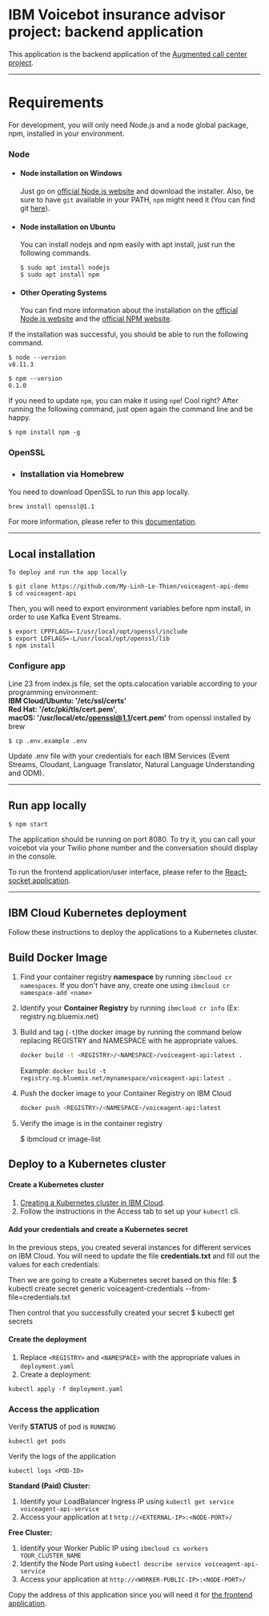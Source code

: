 # IBM Voicebot insurance advisor project: backend application

This application is the backend application of the [Augmented call center project](https://github.com/My-Linh-Le-Thien/crm-webapp-demo).

---
# Requirements

For development, you will only need Node.js and a node global package, npm, installed in your environment.

### Node
- #### Node installation on Windows

  Just go on [official Node.js website](https://nodejs.org/) and download the installer.
Also, be sure to have `git` available in your PATH, `npm` might need it (You can find git [here](https://git-scm.com/)).

- #### Node installation on Ubuntu

  You can install nodejs and npm easily with apt install, just run the following commands.

      $ sudo apt install nodejs
      $ sudo apt install npm

- #### Other Operating Systems
  You can find more information about the installation on the [official Node.js website](https://nodejs.org/) and the [official NPM website](https://npmjs.org/).

If the installation was successful, you should be able to run the following command.

    $ node --version
    v8.11.3

    $ npm --version
    6.1.0

If you need to update `npm`, you can make it using `npm`! Cool right? After running the following command, just open again the command line and be happy.

    $ npm install npm -g

### OpenSSL
- ### Installation via Homebrew
You need to download OpenSSL to run this app locally.
```
brew install openssl@1.1
```
For more information, please refer to this [documentation](https://formulae.brew.sh/formula/openssl@1.1).

---
## Local installation

    To deploy and run the app locally

    $ git clone https://github.com/My-Linh-Le-Thien/voiceagent-api-demo
    $ cd voiceagent-api

Then, you will need to export environment variables before npm install, in order to use Kafka Event Streams.
    
    $ export CPPFLAGS=-I/usr/local/opt/openssl/include
    $ export LDFLAGS=-L/usr/local/opt/openssl/lib
    $ npm install

### Configure app

Line 23 from index.js file, set the opts.calocation variable according to your programming environment:  
**IBM Cloud/Ubuntu: '/etc/ssl/certs'** <br/>
**Red Hat: '/etc/pki/tls/cert.pem'**,  <br/> 
**macOS: '/usr/local/etc/openssl@1.1/cert.pem'** from openssl installed by brew  <br/>

    $ cp .env.example .env
    
Update .env file with your credentials for each IBM Services (Event Streams, Cloudant, Language Translator, Natural Language Understanding and ODM).

---
## Run app locally

    $ npm start

The application should be running on port 8080.
To try it, you can call your voicebot via your Twilio phone number and the conversation should display in the console.

To run the frontend application/user interface, please refer to the [React-socket application](https://github.com/My-Linh-Le-Thien/react-socket-demo).

---
## IBM Cloud Kubernetes deployment

Follow these instructions to deploy the applications to a Kubernetes cluster.

## Build Docker Image

1. Find your container registry **namespace** by running `ibmcloud cr namespaces`. If you don't have any, create one using `ibmcloud cr namespace-add <name>`

2. Identify your **Container Registry** by running `ibmcloud cr info` (Ex: registry.ng.bluemix.net)

3. Build and tag (`-t`)the docker image by running the command below replacing REGISTRY and NAMESPACE with he appropriate values.

   ```sh
   docker build -t <REGISTRY>/<NAMESPACE>/voiceagent-api:latest .
   ```
   Example: `docker build -t registry.ng.bluemix.net/mynamespace/voiceagent-api:latest .`

4. Push the docker image to your Container Registry on IBM Cloud

   ```sh
   docker push <REGISTRY>/<NAMESPACE>/voiceagent-api:latest
   ```

5. Verify the image is in the container registry

    $ ibmcloud cr image-list

## Deploy to a Kubernetes cluster

#### Create a Kubernetes cluster

1. [Creating a Kubernetes cluster in IBM Cloud](https://console.bluemix.net/docs/containers/container_index.html#clusters).
2. Follow the instructions in the Access tab to set up your `kubectl` cli.

#### Add your credentials and create a Kubernetes secret

In the previous steps, you created several instances for different services on IBM Cloud.
You will need to update the file **credentials.txt** and fill out the values for each credentials:

Then we are going to create a Kubernetes secret based on this file:
    $  kubectl create secret generic voiceagent-credentials --from-file=credentials.txt

Then control that you successfully created your secret
    $  kubectl get secrets

#### Create the deployment

1. Replace `<REGISTRY>` and `<NAMESPACE>` with the appropriate values in `deployment.yaml`
2. Create a deployment:
  ```shell
  kubectl apply -f deployment.yaml
  ```

### Access the application

Verify **STATUS** of pod is `RUNNING`

```shell
kubectl get pods
```

Verify the logs of the application

```shell
kubectl logs <POD-ID>
```

**Standard (Paid) Cluster:**

1. Identify your LoadBalancer Ingress IP using `kubectl get service voiceagent-api-service`
2. Access your application at t `http://<EXTERNAL-IP>:<NODE-PORT>/`

**Free Cluster:**

1. Identify your Worker Public IP using `ibmcloud cs workers YOUR_CLUSTER_NAME`
2. Identify the Node Port using `kubectl describe service voiceagent-api-service`
3. Access your application at `http://<WORKER-PUBLIC-IP>:<NODE-PORT>/`

Copy the address of this application since you will need it for [the frontend application](https://github.com/My-Linh-Le-Thien/react-socket-demo).
